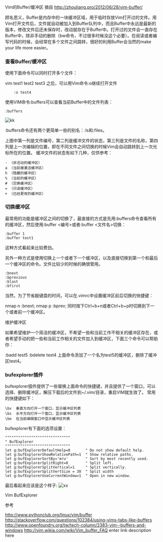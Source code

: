 Vim的Buffer/缓冲区 摘自 http://zhouliang.pro/2012/06/28/vim-buffer/

顾名思义，Buffer是内存中的一块缓冲区域，用于临时存放Vim打开过的文件。用Vim打开文件后，文件就自动被加入到Buffer队列中，而且Buffer中永远是最新的版本，修改文件后还未保存时，改动就存在于Buffer中。打开过的文件会一直存在Buffer中，除非手动的删除（bw命令，不过很多时候没这个必要）。在阅读或者编写代码的时候，会经常在多个文件之间跳转，很好的利用Buffer会当然的make your life more easier。


 
### 查看Buffer/缓冲区

使用下面命令可以同时打开多个文件：

vim test1 test2 test3
之后，可以用Vim命令:o继续打开文件

		:o test4
	
使用VIM命令:buffers可以查看当前Buffer中的文件列表：

	:buffers
	
![kk](http://www.zhlwish.com/wp-content/uploads/2012/06/vim-buffer-snapshot.png)
	

:buffers命令还有两个更简单一些的别名：:ls和:files。

上图中第一列是文件编号，第二列是缓冲文件的状态，第三列是文件的名称，第四列是上一次编辑的位置，即在不同文件之间切换的时候Vim会自动跳转到上一次光标所在的位置。 缓冲文件的状态有如下几种，仅供参考：

	- （非活动的缓冲区）
	a （当前被激活缓冲区）
	h （隐藏的缓冲区）
	% （当前的缓冲区）
	# （交换缓冲区）
	= （只读缓冲区）
	+ （已经更改的缓冲区）
	
### 切换缓冲区

最常用的功能是缓冲区之间的切换了，最直接的方式是先用:buffers命令查看所有的缓冲区，然后使用:buffer <编号>或者:buffer <文件名>切换：

	:buffer 1
	:buffer test1
这种方式看起来比较费劲。

另外一种方式是使用切换上一个或者下一个缓冲区，以及直接切换到第一个和最后一个缓冲区的命令。文件比较少的时候的确很管用。

	:bnext
	:bprevious
	:blast
	:bfirst
当然，为了节省敲键盘的时间，可以在.vimrc中设置缓冲区前后切换的快捷键：

nmap <C-b>n  :bnext<CR>;
nmap <C-b>p  :bprev<CR>;
同时按下Ctrl+b+n或者Ctrl+b+p时切换到下一个或者前一个缓冲区。

维护缓冲区

如果希望维护一个简洁的缓冲区，不希望一些和当前工作不相关的缓冲区存在，或者希望手动的把一些和当前工作相关的文件加入到缓冲区，下面三个命令可以帮助你：

:badd test5
:bdelete test4
上面命令添加了一个名为test5的缓冲区，删除了缓冲区test4。

### bufexplorer插件

bufexplorer插件提供了一些替换上面命令的快捷键，并且提供了一个窗口，可以选择、删除缓冲区，解压下载后的文件到~/.vim/目录，重启VIM就生效了。 常用的快捷键如下：

	\bv  垂直方向打开一个窗口，显示缓冲区列表
	\bs  水平方向打开一个窗口，显示缓冲区列表
	\be  在当前编辑窗口中显示缓冲区列表
bufexplorer有下面的选项设置：

	""""""""""""""""""""""""""""""
	" BufExplorer
	""""""""""""""""""""""""""""""
	let g:bufExplorerDefaultHelp=0       " Do not show default help.
	let g:bufExplorerShowRelativePath=1  " Show relative paths.
	let g:bufExplorerSortBy='mru'        " Sort by most recently used.
	let g:bufExplorerSplitRight=0        " Split left.
	let g:bufExplorerSplitVertical=1     " Split vertically.
	let g:bufExplorerSplitVertSize = 30  " Split width
	let g:bufExplorerUseCurrentWindow=1  " Open in new window.
	
最后看起来应该是这个样子:
![xx](http://www.zhlwish.com/wp-content/uploads/2012/06/bufexplorer.png)
 
Vim BufExplorer

参考

http://www.pythonclub.org/linux/vim/buffer
http://stackoverflow.com/questions/102384/using-vims-tabs-like-buffers
http://www.openfoundry.org/tw/tech-column/2383-vim--buffers-and-windows
http://vim.wikia.com/wiki/Vim_buffer_FAQ
enter link description here